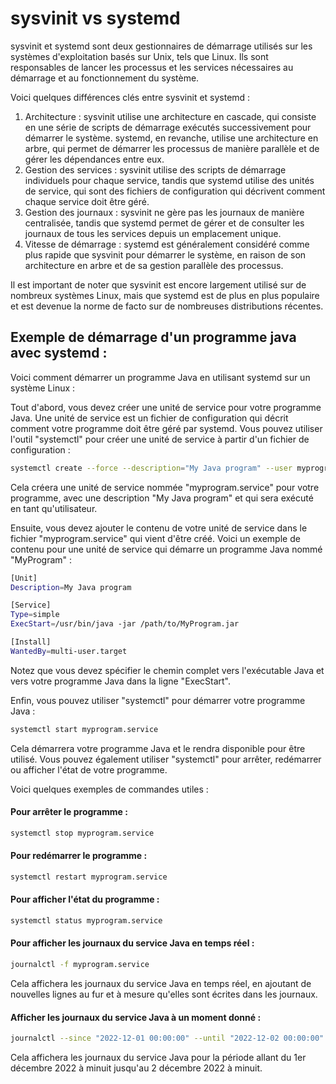 # sysvinit vs systemd

sysvinit et systemd sont deux gestionnaires de démarrage utilisés sur les systèmes d'exploitation basés sur Unix, tels que Linux. Ils sont responsables de lancer les processus et les services nécessaires au démarrage et au fonctionnement du système.

Voici quelques différences clés entre sysvinit et systemd :

1. Architecture : sysvinit utilise une architecture en cascade, qui consiste en une série de scripts de démarrage exécutés successivement pour démarrer le système. systemd, en revanche, utilise une architecture en arbre, qui permet de démarrer les processus de manière parallèle et de gérer les dépendances entre eux.
2. Gestion des services : sysvinit utilise des scripts de démarrage individuels pour chaque service, tandis que systemd utilise des unités de service, qui sont des fichiers de configuration qui décrivent comment chaque service doit être géré.
3. Gestion des journaux : sysvinit ne gère pas les journaux de manière centralisée, tandis que systemd permet de gérer et de consulter les journaux de tous les services depuis un emplacement unique.
4. Vitesse de démarrage : systemd est généralement considéré comme plus rapide que sysvinit pour démarrer le système, en raison de son architecture en arbre et de sa gestion parallèle des processus.

Il est important de noter que sysvinit est encore largement utilisé sur de nombreux systèmes Linux, mais que systemd est de plus en plus populaire et est devenue la norme de facto sur de nombreuses distributions récentes.

## Exemple de démarrage d'un programme java avec systemd :&#x20;

Voici comment démarrer un programme Java en utilisant systemd sur un système Linux :

Tout d'abord, vous devez créer une unité de service pour votre programme Java. Une unité de service est un fichier de configuration qui décrit comment votre programme doit être géré par systemd. Vous pouvez utiliser l'outil "systemctl" pour créer une unité de service à partir d'un fichier de configuration :

```bash
systemctl create --force --description="My Java program" --user myprogram.service
```

Cela créera une unité de service nommée "myprogram.service" pour votre programme, avec une description "My Java program" et qui sera exécuté en tant qu'utilisateur.

Ensuite, vous devez ajouter le contenu de votre unité de service dans le fichier "myprogram.service" qui vient d'être créé. Voici un exemple de contenu pour une unité de service qui démarre un programme Java nommé "MyProgram" :

```bash
[Unit]
Description=My Java program

[Service]
Type=simple
ExecStart=/usr/bin/java -jar /path/to/MyProgram.jar

[Install]
WantedBy=multi-user.target
```

Notez que vous devez spécifier le chemin complet vers l'exécutable Java et vers votre programme Java dans la ligne "ExecStart".

Enfin, vous pouvez utiliser "systemctl" pour démarrer votre programme Java :

```bash
systemctl start myprogram.service
```

Cela démarrera votre programme Java et le rendra disponible pour être utilisé. Vous pouvez également utiliser "systemctl" pour arrêter, redémarrer ou afficher l'état de votre programme.

Voici quelques exemples de commandes utiles :

#### Pour arrêter le programme :

```bash
systemctl stop myprogram.service
```

#### Pour redémarrer le programme :

```bash
systemctl restart myprogram.service
```

#### Pour afficher l'état du programme :

```bash
systemctl status myprogram.service
```

#### Pour afficher les journaux du service Java en temps réel :

```bash
journalctl -f myprogram.service
```

Cela affichera les journaux du service Java en temps réel, en ajoutant de nouvelles lignes au fur et à mesure qu'elles sont écrites dans les journaux.

#### Afficher les journaux du service Java à un moment donné :

```bash
journalctl --since "2022-12-01 00:00:00" --until "2022-12-02 00:00:00" myprogram.service
```

Cela affichera les journaux du service Java pour la période allant du 1er décembre 2022 à minuit jusqu'au 2 décembre 2022 à minuit.
